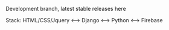 Development branch, latest stable releases here

Stack:
HTML/CSS/Jquery <--> Django <--> Python <--> Firebase